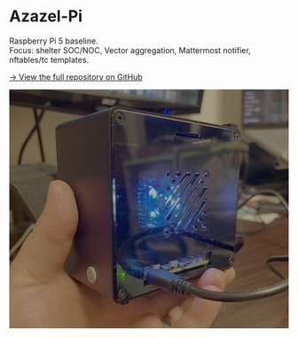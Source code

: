 # Azazel-Pi

Raspberry Pi 5 baseline.  
Focus: shelter SOC/NOC, Vector aggregation, Mattermost notifier, nftables/tc templates.

[→ View the full repository on GitHub](https://github.com/01rabbit/Azazel-Pi)

![Azazel-Pi Prototype](../assets/images/azazel-pi-prototype.jpg)
